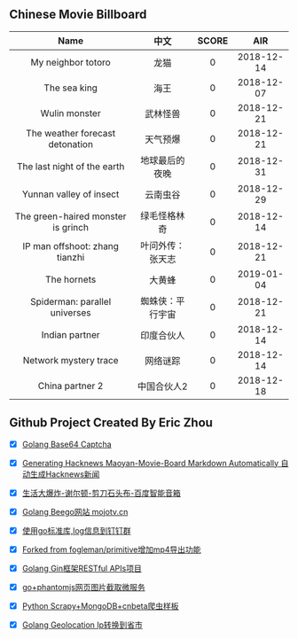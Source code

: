 ## Chinese Movie Billboard
|   Name          | 中文           | SCORE   |  AIR|
|:-------------:|:-------------:| :-----:|:-----:|
|My neighbor totoro | 龙猫 |0| 2018-12-14|
|The sea king | 海王 |0| 2018-12-07|
|Wulin monster | 武林怪兽 |0| 2018-12-21|
|The weather forecast detonation | 天气预爆 |0| 2018-12-21|
|The last night of the earth | 地球最后的夜晚 |0| 2018-12-31|
|Yunnan valley of insect | 云南虫谷 |0| 2018-12-29|
|The green-haired monster is grinch | 绿毛怪格林奇 |0| 2018-12-14|
|IP man offshoot: zhang tianzhi | 叶问外传：张天志 |0| 2018-12-21|
|The hornets | 大黄蜂 |0| 2019-01-04|
|Spiderman: parallel universes | 蜘蛛侠：平行宇宙 |0| 2018-12-21|
|Indian partner | 印度合伙人 |0| 2018-12-14|
|Network mystery trace | 网络谜踪 |0| 2018-12-14|
|China partner 2 | 中国合伙人2 |0| 2018-12-18|


## Github Project Created By Eric Zhou

- [x] [Golang Base64 Captcha](https://github.com/mojocn/base64Captcha)
- [x] [Generating Hacknews Maoyan-Movie-Board Markdown Automatically 自动生成Hacknews新闻](https://github.com/dejavuzhou/md-genie)
- [x] [生活大爆炸-谢尔顿-剪刀石头布-百度智能音箱](https://github.com/mojocn/dueros-bang-game)
- [x] [Golang Beego网站 mojotv.cn](https://github.com/mojocn/www.mojotv.cn)
- [x] [使用go标准库,log信息到钉钉群](https://github.com/mojocn/dooger)
- [x] [Forked from fogleman/primitive增加mp4导出功能](https://github.com/mojocn/primitive)
- [x] [Golang Gin框架RESTful APIs项目](https://github.com/JJJJJJJerk/ezier-golang-web-api-framework)
- [x] [go+phantomjs网页图片截取微服务](https://github.com/mojocn/screen_shot)
- [x] [Python Scrapy+MongoDB+cnbeta爬虫样板](https://github.com/mojocn/scrapy_mongodb_boilerplate_cnbeta)
- [x] [Golang Geolocation Ip转换到省市](https://github.com/mojocn/ip2location)





